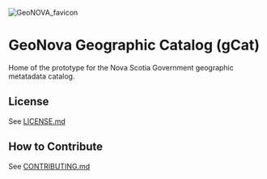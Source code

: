 ![GeoNOVA_favicon](https://github.com/GatewayGeo/gCat/assets/1611709/4c58a51d-9b13-46a9-8056-2b6d3334c920) 
# GeoNova Geographic Catalog (gCat)

Home of the prototype for the Nova Scotia Government geographic metatadata catalog.


License
-------

See [LICENSE.md](LICENSE.md)

How to Contribute
-----------------

See [CONTRIBUTING.md](CONTRIBUTING.md)



